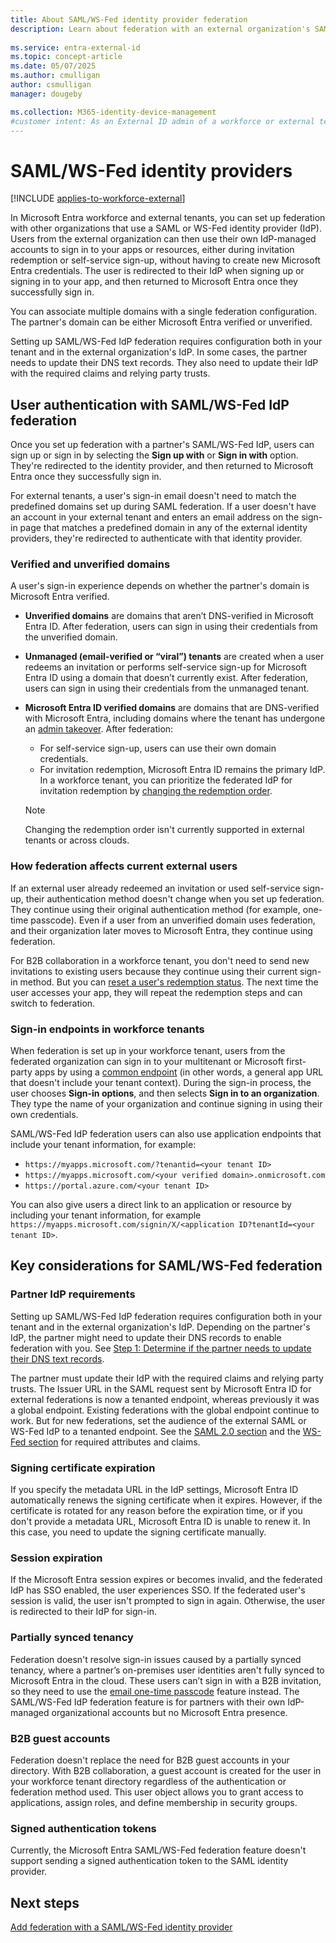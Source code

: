 ```yaml
---
title: About SAML/WS-Fed identity provider federation
description: Learn about federation with an external organization's SAML/WS-Fed identity provider (IdP) for external user self-service sign-up and invitation redemption.
 
ms.service: entra-external-id
ms.topic: concept-article
ms.date: 05/07/2025
ms.author: cmulligan
author: csmulligan
manager: dougeby

ms.collection: M365-identity-device-management
#customer intent: As an External ID admin of a workforce or external tenant, I want to configure and enable federation with a SAML/WS-Fed identity provider (IdP) for external users, so that they can easily use self-service sign-up or redeem  invitations and access our apps and resources.
---
```


# SAML/WS-Fed identity providers

[!INCLUDE [applies-to-workforce-external](./includes/applies-to-workforce-external.md)]

In Microsoft Entra workforce and external tenants, you can set up federation with other organizations that use a SAML or WS-Fed identity provider (IdP). Users from the external organization can then use their own IdP-managed accounts to sign in to your apps or resources, either during invitation redemption or self-service sign-up, without having to create new Microsoft Entra credentials. The user is redirected to their IdP when signing up or signing in to your app, and then returned to Microsoft Entra once they successfully sign in.

You can associate multiple domains with a single federation configuration. The partner's domain can be either Microsoft Entra verified or unverified.

Setting up SAML/WS-Fed IdP federation requires configuration both in your tenant and in the external organization's IdP. In some cases, the partner needs to update their DNS text records. They also need to update their IdP with the required claims and relying party trusts.

## User authentication with SAML/WS-Fed IdP federation

Once you set up federation with a partner's SAML/WS-Fed IdP, users can sign up or sign in by selecting the **Sign up with** or **Sign in with** option. They're redirected to the identity provider, and then returned to Microsoft Entra once they successfully sign in.

For external tenants, a user's sign-in email doesn't need to match the predefined domains set up during SAML federation. If a user doesn't have an account in your external tenant and enters an email address on the sign-in page that matches a predefined domain in any of the external identity providers, they're redirected to authenticate with that identity provider.

### Verified and unverified domains

A user's sign-in experience depends on whether the partner's domain is Microsoft Entra verified.

- **Unverified domains** are domains that aren’t DNS-verified in Microsoft Entra ID. After federation, users can sign in using their credentials from the unverified domain.

- **Unmanaged (email-verified or “viral”) tenants** are created when a user redeems an invitation or performs self-service sign-up for Microsoft Entra ID using a domain that doesn’t currently exist. After federation, users can sign in using their credentials from the unmanaged tenant.

- **Microsoft Entra ID verified domains** are domains that are DNS-verified with Microsoft Entra, including domains where the tenant has undergone an [admin takeover](~/identity/users/domains-admin-takeover.md). After federation:
   - For self-service sign-up, users can use their own domain credentials.
   - For invitation redemption, Microsoft Entra ID remains the primary IdP. In a workforce tenant, you can prioritize the federated IdP for invitation redemption by [changing the redemption order](cross-tenant-access-overview.md#configurable-redemption).

   > [!NOTE]
   > Changing the redemption order isn't currently supported in external tenants or across clouds.

### How federation affects current external users

If an external user already redeemed an invitation or used self-service sign-up, their authentication method doesn't change when you set up federation. They continue using their original authentication method (for example, one-time passcode). Even if a user from an unverified domain uses federation, and their organization later moves to Microsoft Entra, they continue using federation.

For B2B collaboration in a workforce tenant, you don't need to send new invitations to existing users because they continue using their current sign-in method. But you can [reset a user's redemption status](reset-redemption-status.md). The next time the user accesses your app, they will repeat the redemption steps and can switch to federation. 

### Sign-in endpoints in workforce tenants

When federation is set up in your workforce tenant, users from the federated organization can sign in to your multitenant or Microsoft first-party apps by using a [common endpoint](redemption-experience.md#redemption-process-and-sign-in-through-a-common-endpoint) (in other words, a general app URL that doesn't include your tenant context). During the sign-in process, the user chooses **Sign-in options**, and then selects **Sign in to an organization**. They type the name of your organization and continue signing in using their own credentials.

SAML/WS-Fed IdP federation users can also use application endpoints that include your tenant information, for example:

- `https://myapps.microsoft.com/?tenantid=<your tenant ID>`
- `https://myapps.microsoft.com/<your verified domain>.onmicrosoft.com`
- `https://portal.azure.com/<your tenant ID>`

You can also give users a direct link to an application or resource by including your tenant information, for example `https://myapps.microsoft.com/signin/X/<application ID?tenantId=<your tenant ID>`.

## Key considerations for SAML/WS-Fed federation

### Partner IdP requirements

Setting up SAML/WS-Fed IdP federation requires configuration both in your tenant and in the external organization's IdP. Depending on the partner's IdP, the partner might need to update their DNS records to enable federation with you. See [Step 1: Determine if the partner needs to update their DNS text records](direct-federation.md#step-1-determine-if-the-partner-needs-to-update-their-dns-text-records).

The partner must update their IdP with the required claims and relying party trusts. The Issuer URL in the SAML request sent by Microsoft Entra ID for external federations is now a tenanted endpoint, whereas previously it was a global endpoint. Existing federations with the global endpoint continue to work. But for new federations, set the audience of the external SAML or WS-Fed IdP to a tenanted endpoint. See the [SAML 2.0 section](direct-federation.md#to-configure-a-saml-20-identity-provider) and the [WS-Fed section](direct-federation.md#to-configure-a-ws-fed-identity-provider) for required attributes and claims.

### Signing certificate expiration

If you specify the metadata URL in the IdP settings, Microsoft Entra ID automatically renews the signing certificate when it expires. However, if the certificate is rotated for any reason before the expiration time, or if you don't provide a metadata URL, Microsoft Entra ID is unable to renew it. In this case, you need to update the signing certificate manually.

### Session expiration

If the Microsoft Entra session expires or becomes invalid, and the federated IdP has SSO enabled, the user experiences SSO. If the federated user's session is valid, the user isn't prompted to sign in again. Otherwise, the user is redirected to their IdP for sign-in.

### Partially synced tenancy

Federation doesn't resolve sign-in issues caused by a partially synced tenancy, where a partner’s on-premises user identities aren't fully synced to Microsoft Entra in the cloud. These users can’t sign in with a B2B invitation, so they need to use the [email one-time passcode](one-time-passcode.md) feature instead. The SAML/WS-Fed IdP federation feature is for partners with their own IdP-managed organizational accounts but no Microsoft Entra presence.

### B2B guest accounts

Federation doesn't replace the need for B2B guest accounts in your directory. With B2B collaboration, a guest account is created for the user in your workforce tenant directory regardless of the authentication or federation method used. This user object allows you to grant access to applications, assign roles, and define membership in security groups.  

### Signed authentication tokens

Currently, the Microsoft Entra SAML/WS-Fed federation feature doesn't support sending a signed authentication token to the SAML identity provider.  

## Next steps

[Add federation with a SAML/WS-Fed identity provider](direct-federation.md)
